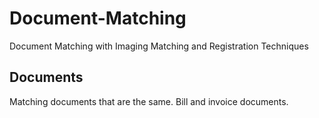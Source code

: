 # Document-Matching

Document Matching with Imaging Matching and Registration Techniques

## Documents 
Matching documents that are the same. Bill and invoice documents. 

